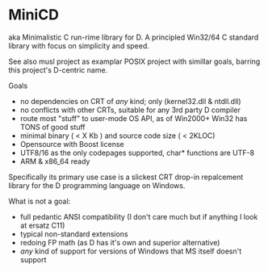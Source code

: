 MiniCD
======
aka Minimalistic C run-rime library for D.
A principled Win32/64 C standard library with focus on simplicity and speed.

See also musl project as examplar POSIX project with simillar goals, 
barring this project's D-centric name.

Goals
- no dependencies on CRT of _any_ kind; only (kernel32.dll & ntdll.dll)
- no conflicts with other CRTs, suitable for any 3rd party D compiler
- route most "stuff" to user-mode OS API, as of Win2000+ Win32 has TONS of good stuff
- minimal binary ( < X Kb ) and source code size ( < 2KLOC)
- Opensource with Boost license
- UTF8/16 as the only codepages supported, char* functions are UTF-8 
- ARM & x86_64 ready

Specifically its primary use case is a slickest CRT drop-in repalcement 
library for the D programming language on Windows.
 
What is not a goal:
- full pedantic ANSI compatibility (I don't care much but if anything I look at ersatz C11)
- typical non-standard extensions
- redoing FP math (as D has it's own and superior alternative)
- *any* kind of support for versions of Windows that MS itself doesn't support